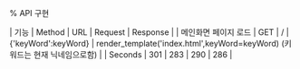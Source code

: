 % API 구현

| 기능 | Method | URL | Request | Response |
| 메인화면 페이지 로드 | GET | / | {'keyWord':keyWord} | render_template('index.html',keyWord=keyWord)
(키워드는 현재 닉네임으로함) |
| Seconds | 301 | 283 | 290 | 286 |
